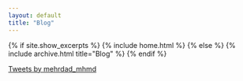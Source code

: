 ```yaml
---
layout: default
title: "Blog"
---
```


{% if site.show_excerpts %}
  {% include home.html %}
{% else %}
  {% include archive.html title="Blog" %}
{% endif %}

<a class="twitter-timeline" href="https://twitter.com/mehrdad_mhmd?ref_src=twsrc%5Etfw">Tweets by mehrdad_mhmd</a> <script async src="https://platform.twitter.com/widgets.js" charset="utf-8"></script>

